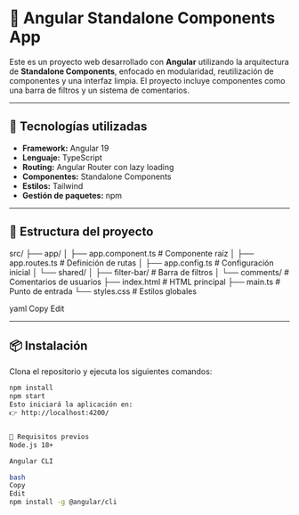 # 🧩 Angular Standalone Components App

Este es un proyecto web desarrollado con **Angular** utilizando la arquitectura de **Standalone Components**, enfocado en modularidad, reutilización de componentes y una interfaz limpia. El proyecto incluye componentes como una barra de filtros y un sistema de comentarios.

---

## 🚀 Tecnologías utilizadas

- **Framework:** Angular 19
- **Lenguaje:** TypeScript
- **Routing:** Angular Router con lazy loading
- **Componentes:** Standalone Components
- **Estilos:** Tailwind
- **Gestión de paquetes:** npm

---

## 📁 Estructura del proyecto

src/ ├── app/ │ ├── app.component.ts # Componente raíz │ ├── app.routes.ts # Definición de rutas │ ├── app.config.ts # Configuración inicial │ └── shared/ │ ├── filter-bar/ # Barra de filtros │ └── comments/ # Comentarios de usuarios ├── index.html # HTML principal ├── main.ts # Punto de entrada └── styles.css # Estilos globales

yaml
Copy
Edit

---

## 📦 Instalación

Clona el repositorio y ejecuta los siguientes comandos:

```bash
npm install
npm start
Esto iniciará la aplicación en:
👉 http://localhost:4200/


📌 Requisitos previos
Node.js 18+

Angular CLI

bash
Copy
Edit
npm install -g @angular/cli
